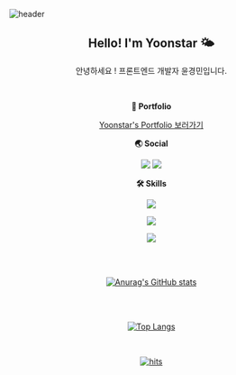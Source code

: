 ![header](https://capsule-render.vercel.app/api?type=Waving&color=auto&height=180&section=header&text=Yoonstar's%20github%20&fontSize=60)

<div align="center">
  
  <h2>Hello! I'm Yoonstar 🌤️</h2>
  <p>안녕하세요 ! 프론트엔드 개발자 윤경민입니다.</p>
  <br/>

  <b>📗 Portfolio</b>
  <p>
    <a href="https://yoonstars-portfolio.vercel.app" target="_blank">Yoonstar's Portfolio 보러가기</a>
  </p>

  <b>🌏 Social</b>
    <p align="center">
      <a href="mailto:yagobo1110@naver.com" target="_blank"><img src="https://img.shields.io/badge/yagobo1110@naver.com-03c75a?style=flat-square&logo=naver&logoColor=white"/></a>
      <a href="https://velog.io/@yoonstar/posts" target="_blank"><img src="https://img.shields.io/badge/VELOG-20C997?style=flat-square&logo=VELOG&logoColor=white"/></a>
  </p>

  <b>🛠️ Skills</b>
  <p align="center">
      <img src="https://skillicons.dev/icons?i=html,css,js,ts,react,next" />
  </p>
  <p align="center">
    <img src="https://skillicons.dev/icons?i=tailwind,scss,styledcomponents,vercel,supabase,prisma,nodejs" />
  </p>
  <p align="center">
    <a href="https://skillicons.dev">
      <img src="https://skillicons.dev/icons?i=git,github,notion,figma,discord,vscode" />
    </a>
  </p>
  
</div>

<br>
<br>

<div align="center">

[![Anurag's GitHub stats](https://github-readme-stats.vercel.app/api?username=yoonstar1996&show_icons=true&theme=radical)](https://github.com/yoonstar1996/github-readme-stats)

<br>
<br>

[![Top Langs](https://github-readme-stats.vercel.app/api/top-langs/?username=yoonstar1996&layout=compact&exclude_repo=https://github.com/yoonstar1996/kdt-2nd)](https://github.com/yoonstar1996/github-readme-stats)

<br>

[![hits](https://myhits.vercel.app/api/hit/https%3A%2F%2Fgithub.com%2Fyoonstar1996?color=green&label=hits&size=small)](https://myhits.vercel.app)
             
</div>
